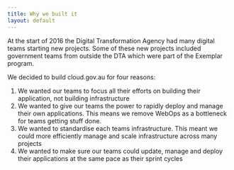 ```yaml
---
title: Why we built it
layout: default
---
```


At the start of 2016 the Digital Transformation Agency had many digital teams starting new projects. Some of these new projects included government teams from outside the DTA which were part of the Exemplar program.

We decided to build cloud.gov.au for four reasons:

1. We wanted our teams to focus all their efforts on building their application, not building infrastructure
2. We wanted to give our teams the power to rapidly deploy and manage their own applications. This means we remove WebOps as a bottleneck for teams getting stuff done.
3. We wanted to standardise each teams infrastructure. This meant we could more efficiently manage and scale infrastructure across many projects
4. We wanted to make sure our teams could update, manage and deploy their applications at the same pace as their sprint cycles
